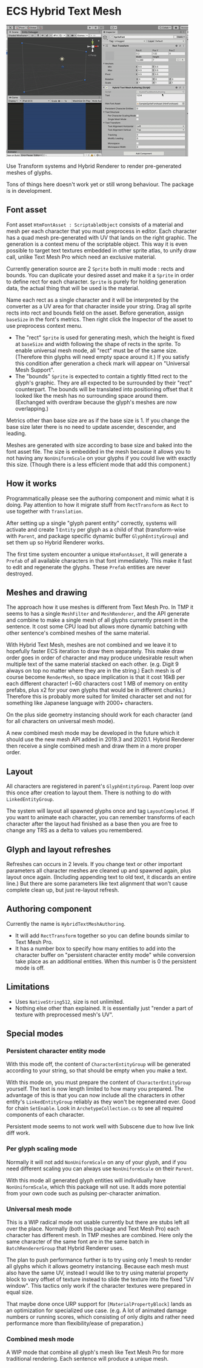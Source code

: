 # ECS Hybrid Text Mesh

![preview](./Images~/preview.gif)

Use Transform systems and Hybrid Renderer to render pre-generated meshes of glyphs.

Tons of things here doesn't work yet or still wrong behaviour. The package is in development.

## Font asset

Font asset `HtmFontAsset : ScriptableObject` consists of a material and mesh per each character that you must preprocess in editor.
Each character has a quad mesh pre-generated with UV that lands on the right graphic. The generation is a context menu of the scriptable object. This way it is even possible to target text textures embedded in other sprite atlas, to unify draw call, unlike Text Mesh Pro which need an exclusive material.

Currently generation source are 2 `Sprite` both in multi mode : rects and bounds. You can duplicate your desired asset and make it a `Sprite` in order to define rect for each character. `Sprite` is purely for holding generation data, the actual thing that will be used is the material.

Name each rect as a single character and it will be interpreted by the converter as a UV area for that character inside your string. Drag all sprite rects into rect and bounds field on the asset. Before generation, assign `baseSize` in the font's metrics. Then right click the Inspector of the asset to use preprocess context menu.

- The "rect" `Sprite` is used for generating mesh, which the height is fixed at `baseSize` and width following the shape of rects in the sprite. To enable universal mesh mode, all "rect" must be of the same size. (Therefore thin glyphs will need empty space around it.) If you satisfy this condition after generation a check mark will appear on "Universal Mesh Support".
- The "bounds" `Sprite` is expected to contain a tightly fitted rect to the glyph's graphic. They are all expected to be surrounded by their "rect" counterpart. The bounds will be translated into positioning offset that it looked like the mesh has no surrounding space around them. (Exchanged with overdraw because the glyph's meshes are now overlapping.)

Metrics other than base size are as if the base size is 1. If you change the base size later there is no need to update ascender, descender, and leading.

Meshes are generated with size according to base size and baked into the font asset file. The size is embedded in the mesh because it allows you to not having any `NonUniformScale` on your glyphs if you could live with exactly this size. (Though there is a less efficient mode that add this component.)

## How it works

Programmatically please see the authoring component and mimic what it is doing. Pay attention to how it migrate stuff from `RectTransform` as `Rect` to use together with `Translation`.

After setting up a single "glyph parent entity" correctly, systems will activate and create 1 `Entity` per glyph as a child of that (transform-wise with `Parent`, and package specific dynamic buffer `GlyphEntityGroup`) and set them up so Hybrid Renderer works.

The first time system encounter a unique `HtmFontAsset`, it will generate a `Prefab` of all available characters in that font immediately. This make it fast to edit and regenerate the glyphs. These `Prefab` entities are never destroyed.

## Meshes and drawing

The approach how it use meshes is different from Text Mesh Pro. In TMP it seems to has a single `MeshFilter` and `MeshRenderer`, and the API generate and combine to make a single mesh of all glyphs currently present in the sentence. It cost some CPU load but allows more dynamic batching with other sentence's combined meshes of the same material.

With Hybrid Text Mesh, meshes are not combined and we leave it to hopefully faster ECS iteration to draw them separately. This make draw order goes in order of character and may produce undesirable result when multiple text of the same material stacked on each other. (e.g. Digit 9 always on top no matter where they are in the string.) Each mesh is of course become `RenderMesh`, so space implication is that it cost 16kB per each different character! (~60 characters cost 1 MB of memory on entity prefabs, plus x2 for your own glyphs that would be in different chunks.) Therefore this is probably more suited for limited character set and not for something like Japanese language with 2000+ characters.

On the plus side geometry instancing should work for each character (and for all characters on universal mesh mode).

A new combined mesh mode may be developed in the future which it should use the new mesh API added in 2019.3 and 2020.1. Hybrid Renderer then receive a single combined mesh and draw them in a more proper order.

## Layout

All characters are registered in parent's `GlyphEntityGroup`. Parent loop over this once after creation to layout them. There is nothing to do with `LinkedEntityGroup`. 

The system will layout all spawned glyphs once and tag `LayoutCompleted`. If you want to animate each character, you can remember transforms of each character after the layout had finished as a base then you are free to change any TRS as a delta to values you remembered.

## Glyph and layout refreshes

Refreshes can occurs in 2 levels. If you change text or other important parameters all character meshes are cleaned up and spawned again, plus layout once again. (Including appending text to old text, it discards an entire line.) But there are some parameters like text alignment that won't cause complete clean up, but just re-layout refresh.

## Authoring component

Currently the name is `HybridTextMeshAuthoring`.

- It will add `RectTransform` together so you can define bounds similar to Text Mesh Pro.
- It has a number box to specify how many entities to add into the character buffer on "persistent character entity mode" while conversion take place as an additional entities. When this number is 0 the persistent mode is off.

## Limitations

- Uses `NativeString512`, size is not unlimited.
- Nothing else other than explained. It is essentially just "render a part of texture with preprocessed mesh's UV".

## Special modes

### Persistent character entity mode

With this mode off, the content of `CharacterEntityGroup` will be generated according to your string, so that should be empty when you make a text.

With this mode on, you must prepare the content of `CharacterEntityGroup` yourself. The text is now length limited to how many you prepared. The advantage of this is that you can now include all the characters in other entity's `LinkedEntityGroup` reliably as they won't be regenerated ever. Good for chain `SetEnable`. Look in `ArchetypeCollection.cs` to see all required components of each character.

Persistent mode seems to not work well with Subscene due to how live link diff work.

### Per glyph scaling mode

Normally it will not add `NonUniformScale` on any of your glyph, and if you need different scaling you can always use `NonUniformScale` on their `Parent`.

With this mode all generated glyph entities will individually have `NonUniformScale`, which this package will not use. It adds more potential from your own code such as pulsing per-character animation.

### Universal mesh mode

This is a WIP radical mode not usable currently but there are stubs left all over the place. Normally (both this package and Text Mesh Pro) each character has different mesh. In TMP meshes are combined. Here only the same character of the same font are in the same batch in `BatchRendererGroup` that Hybrid Renderer uses.

The plan to push performance further is to try using only 1 mesh to render all glyphs which it allows geometry instancing. Because each mesh must also have the same UV, instead I would like to try using material property block to vary offset of texture instead to slide the texture into the fixed "UV window". This tactics only work if the character textures were prepared in equal size.

That maybe done once URP support for `[MaterialPropertyBlock]` lands as an optimization for specialized use case. (e.g. A lot of animated damage numbers or running scores, which consisting of only digits and rather need performance more than flexibility/ease of preparation.)

### Combined mesh mode

A WIP mode that combine all glyph's mesh like Text Mesh Pro for more traditional rendering. Each sentence will produce a unique mesh.
